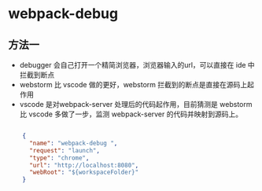 # webpack-debug

## 方法一
- debugger 会自己打开一个精简浏览器，浏览器输入的url，可以直接在 ide 中拦截到断点
- webstorm 比 vscode 做的更好，webstorm 拦截到的断点是直接在源码上起作用
- vscode 是对webpack-server 处理后的代码起作用，目前猜测是 webstorm 比 vscode 多做了一步，监测 webpack-server 的代码并映射到源码上。

```json

    {
      "name": "webpack-debug ",
      "request": "launch",
      "type": "chrome",
      "url": "http://localhost:8080", 
      "webRoot": "${workspaceFolder}"
    }

```
